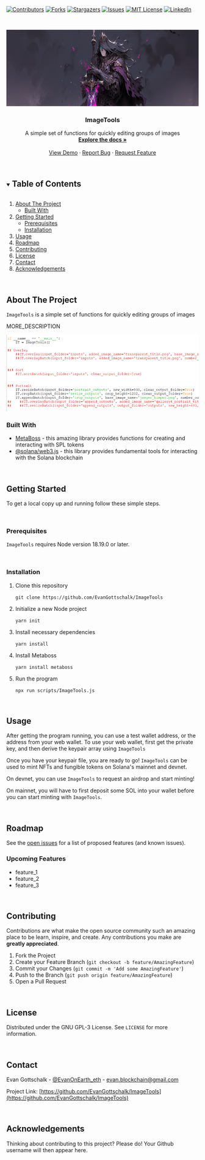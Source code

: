 <!--
*** Do a search and replace for the following:
*** EvanGottschalk, ImageTools, EvanOnEarth_eth, evan.blockchain@gmail.com, A simple set of functions for quickly editing groups of images
-->

<!-- PROJECT SHIELDS -->
<!--
*** I'm using markdown "reference style" links for readability.
*** Reference links are enclosed in brackets [ ] instead of parentheses ( ).
*** See the bottom of this document for the declaration of the reference variables
*** for contributors-url, forks-url, etc. This is an optional, concise syntax you may use.
*** https://www.markdownguide.org/basic-syntax/#reference-style-links
-->
[![Contributors][contributors-shield]][contributors-url]
[![Forks][forks-shield]][forks-url]
[![Stargazers][stars-shield]][stars-url]
[![Issues][issues-shield]][issues-url]
[![MIT License][license-shield]][license-url]
[![LinkedIn][linkedin-shield]][linkedin-url]



<!-- PROJECT LOGO -->
<br />
<p align="center">
  <!--   <a href="https://github.com/EvanGottschalk/ImageTools">
    <img src="README_images/logo.png" alt="Logo" width="250" height="130">
  </a> -->
  <a href="https://github.com/EvanGottschalk/ImageTools">
    <img src="README_images/banner.png" alt="ImageTools" height="200">
  </a>

  <h3 align="center">ImageTools</h3>

  <p align="center">
    A simple set of functions for quickly editing groups of images
    <br />
    <a href="https://github.com/EvanGottschalk/ImageTools"><strong>Explore the docs »</strong></a>
    <br />
    <br />
    <a href="https://github.com/EvanGottschalk/ImageTools">View Demo</a>
    ·
    <a href="https://github.com/EvanGottschalk/ImageTools/issues">Report Bug</a>
    ·
    <a href="https://github.com/EvanGottschalk/ImageTools/issues">Request Feature</a>
  </p>
</p>




<br>





<!-- TABLE OF CONTENTS -->
<details open="open">
  <summary><h2 style="display: inline-block">Table of Contents</h2></summary>
  <ol>
    <li>
      <a href="#about-the-project">About The Project</a>
      <ul>
        <li><a href="#built-with">Built With</a></li>
      </ul>
    </li>
    <li>
      <a href="#getting-started">Getting Started</a>
      <ul>
        <li><a href="#prerequisites">Prerequisites</a></li>
        <li><a href="#installation">Installation</a></li>
      </ul>
    </li>
    <li><a href="#usage">Usage</a></li>
    <li><a href="#roadmap">Roadmap</a></li>
    <li><a href="#contributing">Contributing</a></li>
    <li><a href="#license">License</a></li>
    <li><a href="#contact">Contact</a></li>
    <li><a href="#acknowledgements">Acknowledgements</a></li>
  </ol>
</details>





<br>






<!-- ABOUT THE PROJECT -->
## About The Project

`ImageTools` is a simple set of functions for quickly editing groups of images

MORE_DESCRIPTION


<a href="https://github.com/EvanGottschalk/ImageTools">
  <img src="README_images/screenshot.png" alt="ImageTools in action" height="200">
</a>


<br>






### Built With

* [MetaBoss](https://metaboss.rs/) - this amazing library provides functions for creating and interacting with SPL tokens
* [@solana/web3.js](https://solana-labs.github.io/solana-web3.js/) - this library provides fundamental tools for interacting with the Solana blockchain






<br>







<!-- GETTING STARTED -->
## Getting Started

To get a local copy up and running follow these simple steps.




<br>





### Prerequisites

`ImageTools` requires Node version 18.19.0 or later.




<br>





### Installation

1. Clone this repository
   ```
   git clone https://github.com/EvanGottschalk/ImageTools
   ```
2. Initialize a new Node project
   ```
   yarn init
   ```
3. Install necessary dependencies
   ```
   yarn install
   ```
4. Install Metaboss
   ```
   yarn install metaboss
   ```
5. Run the program
   ```
   npx run scripts/ImageTools.js
   ```




<br>





<!-- USAGE EXAMPLES -->
## Usage

After getting the program running, you can use a test wallet address, or the address from your web wallet. To use your web wallet, first get the private key, and then derive the keypair array using `ImageTools`

Once you have your keypair file, you are ready to go! `ImageTools` can be used to mint NFTs and fungible tokens on Solana's mainnet and devnet.

On devnet, you can use `ImageTools` to request an airdrop and start minting!

On mainnet, you will have to first deposit some SOL into your wallet before you can start minting with `ImageTools`.




<br>





<!-- ROADMAP -->
## Roadmap

See the [open issues](https://github.com/EvanGottschalk/ImageTools/issues) for a list of proposed features (and known issues).

### Upcoming Features

* feature_1
* feature_2
* feature_3



<br>





<!-- CONTRIBUTING -->
## Contributing

Contributions are what make the open source community such an amazing place to be learn, inspire, and create. Any contributions you make are **greatly appreciated**.

1. Fork the Project
2. Create your Feature Branch (`git checkout -b feature/AmazingFeature`)
3. Commit your Changes (`git commit -m 'Add some AmazingFeature'`)
4. Push to the Branch (`git push origin feature/AmazingFeature`)
5. Open a Pull Request





<br>






<!-- LICENSE -->
## License

Distributed under the GNU GPL-3 License. See `LICENSE` for more information.





<br>






<!-- CONTACT -->
## Contact

Evan Gottschalk - [@EvanOnEarth_eth](https://twitter.com/EvanOnEarth_eth) - evan.blockchain@gmail.com

Project Link: [https://github.com/EvanGottschalk/ImageTools](https://github.com/EvanGottschalk/ImageTools)





<br>






<!-- ACKNOWLEDGEMENTS -->
## Acknowledgements

Thinking about contributing to this project? Please do! Your Github username will then appear here.





<!-- MARKDOWN LINKS & IMAGES -->
<!-- https://www.markdownguide.org/basic-syntax/#reference-style-links -->
[contributors-shield]: https://img.shields.io/github/contributors/EvanGottschalk/ImageTools.svg?style=for-the-badge
[contributors-url]: https://github.com/EvanGottschalk/ImageTools/graphs/contributors
[forks-shield]: https://img.shields.io/github/forks/EvanGottschalk/ImageTools.svg?style=for-the-badge
[forks-url]: https://github.com/EvanGottschalk/ImageTools/network/members
[stars-shield]: https://img.shields.io/github/stars/EvanGottschalk/ImageTools.svg?style=for-the-badge
[stars-url]: https://github.com/EvanGottschalk/ImageTools/stargazers
[issues-shield]: https://img.shields.io/github/issues/EvanGottschalk/ImageTools.svg?style=for-the-badge
[issues-url]: https://github.com/EvanGottschalk/ImageTools/issues
[license-shield]: https://img.shields.io/github/license/EvanGottschalk/ImageTools.svg?style=for-the-badge
[license-url]: https://github.com/EvanGottschalk/ImageTools/blob/master/LICENSE.txt
[linkedin-shield]: https://img.shields.io/badge/-LinkedIn-black.svg?style=for-the-badge&logo=linkedin&colorB=555
[linkedin-url]: https://linkedin.com/in/EvanGottschalk
